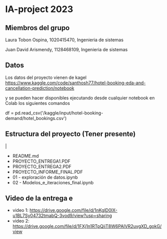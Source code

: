 # IA-project 2023

## Miembros del grupo
Laura Tobon Ospina, 1020415470, Ingenieria de sistemas

Juan David Arismendy, 1128468109, Ingenieria de sistemas


## Datos
Los datos del proyecto vienen de kagel https://www.kaggle.com/code/santhosh77/hotel-booking-eda-and-cancellation-prediction/notebook

y se pueden hacer disponibles ejecutando desde cualquier notebook en Colab los siguientes comandos

df = pd.read_csv('/kaggle/input/hotel-booking-demand/hotel_bookings.csv')

## Estructura del proyecto (Tener presente)
|
-  README.md
-  PROYECTO_ENTREGA1.PDF
-  PROYECTO_ENTREGA2.PDF
-  PROYECTO_INFORME_FINAL.PDF
-  01 - exploración de datos.ipynb
-  02 - Modelos_e_iteraciones_final.ipynb

## Video de la entrega e
- video 1:  https://drive.google.com/file/d/1nKglD0IX-u1BL7Sy04732tmabQ-3vod9/view?usp=sharing    
- video 2: https://drive.google.com/file/d/1FXj1n1RTpQiiT8W6PAIVR2uvgXD_gokG/view

